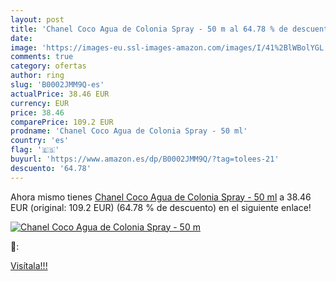 ```yaml
---
layout: post
title: 'Chanel Coco Agua de Colonia Spray - 50 m al 64.78 % de descuento'
date: 
image: 'https://images-eu.ssl-images-amazon.com/images/I/41%2BlWBolYGL._SL200_.jpg'
comments: true
category: ofertas
author: ring
slug: 'B0002JMM9Q-es'
actualPrice: 38.46 EUR
currency: EUR
price: 38.46
comparePrice: 109.2 EUR
prodname: 'Chanel Coco Agua de Colonia Spray - 50 ml'
country: 'es'
flag: '🇪🇸'
buyurl: 'https://www.amazon.es/dp/B0002JMM9Q/?tag=tolees-21'
descuento: '64.78'
---
```


Ahora mismo tienes [Chanel Coco Agua de Colonia Spray - 50 ml](https://www.amazon.es/dp/B0002JMM9Q/?tag=tolees-21) a 38.46 EUR (original: 109.2 EUR) (64.78 %  de descuento) en el siguiente enlace!

[![Chanel Coco Agua de Colonia Spray - 50 m](https://images-eu.ssl-images-amazon.com/images/I/41%2BlWBolYGL._SL200_.jpg)](https://www.amazon.es/dp/B0002JMM9Q/?tag=tolees-21)

🔎:


[Visítala!!!](https://www.amazon.es/dp/B0002JMM9Q/?tag=tolees-21)
